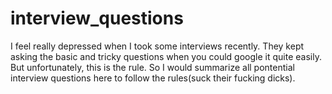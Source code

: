 # interview_questions
I feel really depressed when I took some interviews recently. They kept asking the basic and tricky questions when you could google it quite easily. But unfortunately, this is the rule. So I would summarize all pontential interview questions here to follow the rules(suck their fucking dicks).
